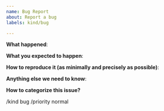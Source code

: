 ```yaml
---
name: Bug Report
about: Report a bug
labels: kind/bug

---
```


**What happened**:

**What you expected to happen**:

**How to reproduce it (as minimally and precisely as possible)**:

**Anything else we need to know**:

**How to categorize this issue?**
<!--
Please select kind, and priority for this issue. This helps the community categorizing it.
Replace below with those that fit best in your opinion.
"/kind" identifiers:     bug|impediment|post-mortem|regression
"/priority" identifiers: normal|critical|blocker
-->
/kind bug
/priority normal